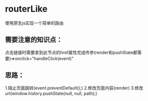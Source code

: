 # routerLike
 使用原生js实现一个简单的路由
 ## 需要注意的知识点：
 点击链接时需要拿到此节点的href属性完成传参(render和pushState都需要)=>onclick="handleClick(event)"
 ## 思路：
 1.阻止页面跳转(event.preventDefault();)
 2.修改页面内容(render)
 3.修改url(window.history.pushState(null, null, path);)
